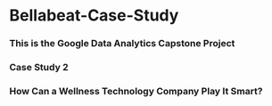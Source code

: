 # Bellabeat-Case-Study
### This is the Google Data Analytics Capstone Project
### Case Study 2
### How Can a Wellness Technology Company Play It Smart?
